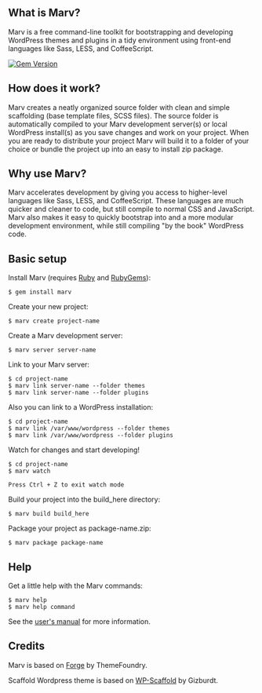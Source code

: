 ## What is Marv?

Marv is a free command-line toolkit for bootstrapping and developing WordPress themes and plugins in a tidy environment using front-end languages like Sass, LESS, and CoffeeScript.

[![Gem Version](https://badge.fury.io/rb/marv.png)](http://badge.fury.io/rb/marv)


## How does it work?

Marv creates a neatly organized source folder with clean and simple scaffolding (base template files, SCSS files). The source folder is automatically compiled to your Marv development server(s) or local WordPress install(s) as you save changes and work on your project. When you are ready to distribute your project Marv will build it to a folder of your choice or bundle the project up into an easy to install zip package.


## Why use Marv?

Marv accelerates development by giving you access to higher-level languages like Sass, LESS, and CoffeeScript. These languages are much quicker and cleaner to code, but still compile to normal CSS and JavaScript. Marv also makes it easy to quickly bootstrap into and a more modular development environment, while still compiling "by the book" WordPress code.


## Basic setup

Install Marv (requires [Ruby](http://www.ruby-lang.org/) and [RubyGems](http://rubygems.org/)):

    $ gem install marv

Create your new project:

    $ marv create project-name

Create a Marv development server:

	$ marv server server-name

Link to your Marv server:

	$ cd project-name
    $ marv link server-name --folder themes
    $ marv link server-name --folder plugins

Also you can link to a WordPress installation:

	$ cd project-name
    $ marv link /var/www/wordpress --folder themes
    $ marv link /var/www/wordpress --folder plugins

Watch for changes and start developing!

    $ cd project-name
    $ marv watch

	Press Ctrl + Z to exit watch mode

Build your project into the build_here directory:

    $ marv build build_here

Package your project as package-name.zip:

    $ marv package package-name


## Help

Get a little help with the Marv commands:

    $ marv help
    $ marv help command


See the [user's manual](https://github.com/hardpixel/marv/wiki) for more information.


## Credits

Marv is based on [Forge](https://github.com/thethemefoundry/forge) by ThemeFoundry.

Scaffold Wordpress theme is based on [WP-Scaffold](https://github.com/gizburdt/wp-scaffold) by Gizburdt.
